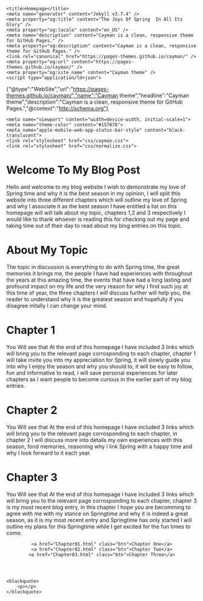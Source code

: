 <html lang="en-US">
<head>
    <meta charset="UTF-8">

    <title>Homepage</title>
    <meta name="generator" content="Jekyll v3.7.4" />
    <meta property="og:title" content="The Joys Of Spring  In All Its Glory" />
    <meta property="og:locale" content="en_US" />
    <meta name="description" content="Cayman is a clean, responsive theme for GitHub Pages." />
    <meta property="og:description" content="Cayman is a clean, responsive theme for GitHub Pages." />
    <link rel="canonical" href="https://pages-themes.github.io/cayman/" />
    <meta property="og:url" content="https://pages-themes.github.io/cayman/" />
    <meta property="og:site_name" content="Cayman theme" />
    <script type="application/ld+json">
{"@type":"WebSite","url":"https://pages-themes.github.io/cayman/","name":"Cayman theme","headline":"Cayman theme","description":"Cayman is a clean, responsive theme for GitHub Pages.","@context":"http://schema.org"}</script>

    <meta name="viewport" content="width=device-width, initial-scale=1">
    <meta name="theme-color" content="#157878">
    <meta name="apple-mobile-web-app-status-bar-style" content="black-translucent">
    <link rel="stylesheet" href="css/cayman.css">
    <link rel="stylesheet" href="css/normalize.css">
</head>
<body>
<h1>Welcome To My Blog Post</h1>
<p>Hello and welcome to my blog website I wish to demonstrate my love of Spring time
and why it is the best season in my opinion, I will split this website into three different
chapters which will outline my love of Spring and why I associate it as the best season
I have entitled a list on this homepage will will talk about my topic, chapters 1,2 and 3
respectively I would like to thank whoever is reading this for checking out my page and taking time out of 
their day to read about my blog entries on this topic.</p>

<h1>About My Topic</h1>
<p>The topic in discussion is everything to do with Spring time, the great memories it brings me, the people
I have had experiences with throughout the years at this amazing time, the events that have had a long lasting and 
profound impact on my life and the very reason for why I find such joy at this time of year, the three
chapters I will discuss further will help you, the reader to understand why it is the greatest season and 
hopefully if you disagree initally I can change your mind.</p>
  
<h1>Chapter 1</h1>
<p>You Will see that At the end of this homepage I have included 3 links which will bring you to the relevant
page corrosponding to each chapter, chapter 1 will take invite you into my appreciation for Spring, it will 
slowly guide you into why I enjoy the season and why you should to, it will be easy to follow, fun and 
informative to read, I will save personal experiences for later chapters as I want people to become curious
in the earlier part of my blog entries.</p>

<h1>Chapter 2</h1>
<p>You Will see that At the end of this homepage I have included 3 links which will bring you to the relevant
   page corrosponding to each chapter, in chapter 2 I will discuss more into details my own experiences with 
   this season, fond memories, reasoning why I link Spring with a happy time and why I look forward to it each year.
   </p>
   
<h1>Chapter 3</h1>
<p>You Will see that At the end of this homepage I have included 3 links which will bring you to the relevant
   page corrosponding to each chapter, chapter 3 is my most recent blog entry, in this chapter I hope you are 
   becomming to agree with me with my stance on Springtime and why it is indeed a great season, as it is my 
    most recent entry and Springtime has only started I will outline my plans for this Springtime while I 
    get excited for the fun times to come.</p>

<header class="page-header" role="banner">

    <a href="Chapter01.html" class="btn">Chapter One</a>
    <a href="Chapter02.html" class="btn">Chapter Two</a>
    <a href="Chapter03.html" class="btn">Chapter Three</a>
</header>

<main id="content" class="main-content" role="main">

    <blockquote>
        <p></p>
    </blockquote>
</main>
</body>
</html>
